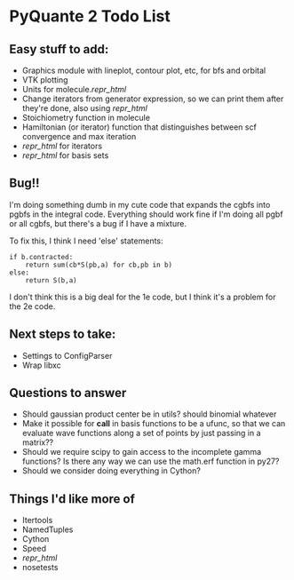 # PyQuante 2 Todo List

## Easy stuff to add:
* Graphics module with lineplot, contour plot, etc, for bfs and orbital
* VTK plotting
* Units for molecule._repr_html_
* Change iterators from generator expression, so we can print them after they're done, also using _repr_html_
* Stoichiometry function in molecule
* Hamiltonian (or iterator) function that distinguishes between scf convergence and max iteration
* _repr_html_ for iterators
* _repr_html_ for basis sets

## Bug!!
I'm doing something dumb in my cute code that expands the cgbfs into pgbfs in the integral code.
Everything should work fine if I'm doing all pgbf or all cgbfs, but there's a bug if I have a mixture.

To fix this, I think I need 'else' statements:

    if b.contracted:
        return sum(cb*S(pb,a) for cb,pb in b)
    else:
        return S(b,a)

I don't think this is a big deal for the 1e code, but I think it's a problem for the 2e code.

## Next steps to take:
* Settings to ConfigParser
* Wrap libxc

## Questions to answer
* Should gaussian product center be in utils? should binomial whatever
* Make it possible for __call__ in basis functions to be a ufunc, so that we can evaluate 
  wave functions along a set of points by just passing in a matrix??
* Should we require scipy to gain access to the incomplete gamma functions? Is there any way we
  can use the math.erf function in py27?
* Should we consider doing everything in Cython?

## Things I'd like more of
* Itertools
* NamedTuples
* Cython
* Speed
* _repr_html_
* nosetests